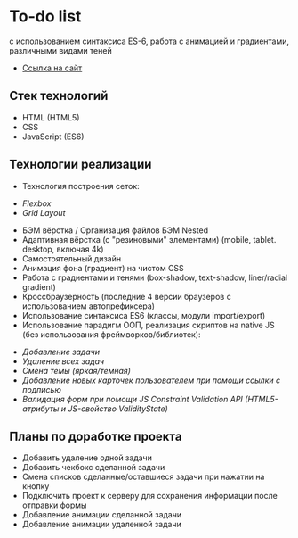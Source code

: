 # To-do list

с использованием синтаксиса ES-6, работа с анимацией и градиентами, различными видами теней

- [Ссылка на сайт](https://hannahstarling.github.io/todo/)

## Стек технологий

- HTML (HTML5)
- CSS
- JavaScript (ES6)

## Технологии реализации

- Технология построения сеток:

* _Flexbox_
* _Grid Layout_

- БЭМ вёрстка / Организация файлов БЭМ Nested
- Адаптивная вёрстка (с "резиновыми" элементами) (mobile, tablet. desktop, включая 4k)
- Самостоятельный дизайн
- Анимация фона (градиент) на чистом CSS
- Работа с градиентами и тенями (box-shadow, text-shadow, liner/radial gradient)
- Кроссбраузерность (последние 4 версии браузеров с использованием автопрефиксера)
- Использование синтаксиса ES6 (классы, модули import/export)
- Использование парадигм ООП, реализация скриптов на native JS (без использования фреймворков/библиотек):

* _Добавление задачи_
* _Удаление всех задач_
* _Смена темы (яркая/темная)_
* _Добавление новых карточек пользователем при помощи ссылки с подписью_
* _Валидация форм при помощи JS Constraint Validation API (HTML5-атрибуты и JS-свойство ValidityState)_

## Планы по доработке проекта

- Добавить удаление одной задачи
- Добавить чекбокс сделанной задачи
- Смена списков сделанные/оставшиеся задачи при нажатии на кнопку
- Подключить проект к серверу для сохранения информации после отправки формы
- Добавление анимации сделанной задачи
- Добавление анимации удаленной задачи
